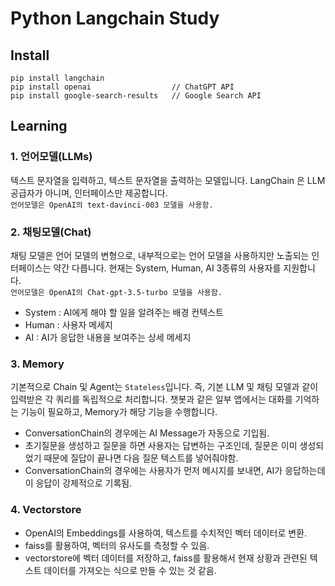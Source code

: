 # Python Langchain Study

## Install

```commandline
pip install langchain
pip install openai                  // ChatGPT API
pip install google-search-results   // Google Search API
```

## Learning

### 1. 언어모델(LLMs)

텍스트 문자열을 입력하고, 텍스트 문자열을 출력하는 모델입니다.
LangChain 은 LLM 공급자가 아니며, 인터페이스만 제공합니다.  
`언어모델은 OpenAI의 text-davinci-003 모델을 사용함.`

### 2. 채팅모델(Chat)

채팅 모델은 언어 모델의 변형으로, 내부적으로는 언어 모델을 사용하지만 노출되는 인터페이스는 약간 다릅니다.
현재는 System, Human, AI 3종류의 사용자를 지원합니다.  
`언어모델은 OpenAI의 Chat-gpt-3.5-turbo 모델을 사용함.`

- System : AI에게 해야 할 일을 알려주는 배경 컨텍스트
- Human : 사용자 메세지
- AI : AI가 응답한 내용을 보여주는 상세 메세지

### 3. Memory

기본적으로 Chain 및 Agent는 `Stateless`입니다.
즉, 기본 LLM 및 채팅 모델과 같이 입력받은 각 쿼리를 독립적으로 처리합니다.
챗봇과 같은 일부 앱에서는 대화를 기억하는 기능이 필요하고, Memory가 해당 기능을 수행합니다.

- ConversationChain의 경우에는 AI Message가 자동으로 기입됨.
- 초기질문을 생성하고 질문을 하면 사용자는 답변하는 구조인데,
질문은 이미 생성되었기 때문에 질답이 끝나면 다음 질문 텍스트를 넣어줘야함.
- ConversationChain의 경우에는 사용자가 먼저 메시지를 보내면, AI가 응답하는데 이 응답이 강제적으로 기록됨.

### 4. Vectorstore

- OpenAI의 Embeddings를 사용하여, 텍스트를 수치적인 벡터 데이터로 변환.
- faiss를 활용하여, 벡터의 유사도를 측정할 수 있음.
- vectorstore에 벡터 데이터를 저장하고, faiss를 활용해서 현재 상황과 관련된 텍스트 데이터를 가져오는 식으로 만들 수 있는 것 같음.

